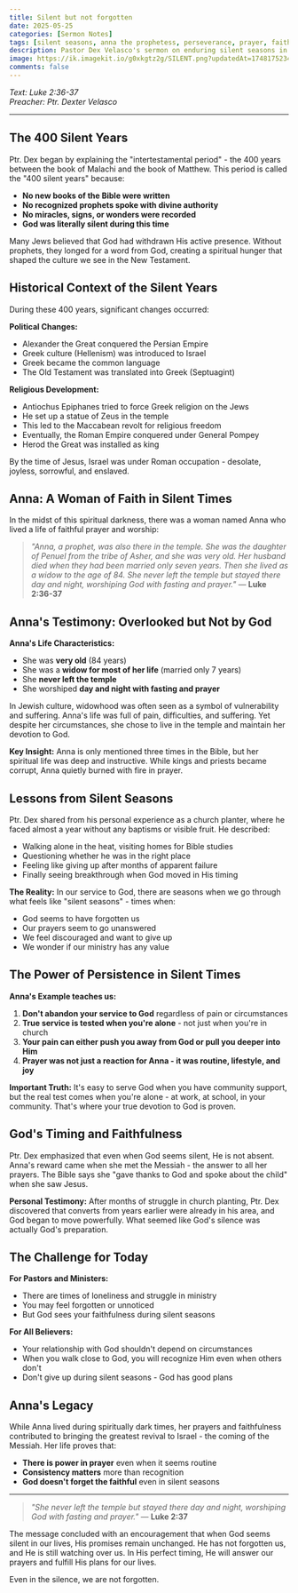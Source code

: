 ```yaml
---
title: Silent but not forgotten
date: 2025-05-25
categories: [Sermon Notes]
tags: [silent seasons, anna the prophetess, perseverance, prayer, faithfulness]
description: Pastor Dex Velasco's sermon on enduring silent seasons in our spiritual journey, using the life of Anna the prophetess as an example of faithfulness during times when God seems quiet.
image: https://ik.imagekit.io/g0xkgtz2g/SILENT.png?updatedAt=1748175234068
comments: false
---
```


_Text: Luke 2:36-37_  
_Preacher: Ptr. Dexter Velasco_

---

## The 400 Silent Years

Ptr. Dex began by explaining the "intertestamental period" - the 400 years between the book of Malachi and the book of Matthew. This period is called the "400 silent years" because:

- **No new books of the Bible were written**
- **No recognized prophets spoke with divine authority**
- **No miracles, signs, or wonders were recorded**
- **God was literally silent during this time**

Many Jews believed that God had withdrawn His active presence. Without prophets, they longed for a word from God, creating a spiritual hunger that shaped the culture we see in the New Testament.

## Historical Context of the Silent Years

During these 400 years, significant changes occurred:

**Political Changes:**

- Alexander the Great conquered the Persian Empire
- Greek culture (Hellenism) was introduced to Israel
- Greek became the common language
- The Old Testament was translated into Greek (Septuagint)

**Religious Development:**

- Antiochus Epiphanes tried to force Greek religion on the Jews
- He set up a statue of Zeus in the temple
- This led to the Maccabean revolt for religious freedom
- Eventually, the Roman Empire conquered under General Pompey
- Herod the Great was installed as king

By the time of Jesus, Israel was under Roman occupation - desolate, joyless, sorrowful, and enslaved.

## Anna: A Woman of Faith in Silent Times

In the midst of this spiritual darkness, there was a woman named Anna who lived a life of faithful prayer and worship:

> _"Anna, a prophet, was also there in the temple. She was the daughter of Penuel from the tribe of Asher, and she was very old. Her husband died when they had been married only seven years. Then she lived as a widow to the age of 84. She never left the temple but stayed there day and night, worshiping God with fasting and prayer."_ — **Luke 2:36-37**

## Anna's Testimony: Overlooked but Not by God

**Anna's Life Characteristics:**

- She was **very old** (84 years)
- She was a **widow for most of her life** (married only 7 years)
- She **never left the temple**
- She worshiped **day and night with fasting and prayer**

In Jewish culture, widowhood was often seen as a symbol of vulnerability and suffering. Anna's life was full of pain, difficulties, and suffering. Yet despite her circumstances, she chose to live in the temple and maintain her devotion to God.

**Key Insight:** Anna is only mentioned three times in the Bible, but her spiritual life was deep and instructive. While kings and priests became corrupt, Anna quietly burned with fire in prayer.

## Lessons from Silent Seasons

Ptr. Dex shared from his personal experience as a church planter, where he faced almost a year without any baptisms or visible fruit. He described:

- Walking alone in the heat, visiting homes for Bible studies
- Questioning whether he was in the right place
- Feeling like giving up after months of apparent failure
- Finally seeing breakthrough when God moved in His timing

**The Reality:** In our service to God, there are seasons when we go through what feels like "silent seasons" - times when:

- God seems to have forgotten us
- Our prayers seem to go unanswered
- We feel discouraged and want to give up
- We wonder if our ministry has any value

## The Power of Persistence in Silent Times

**Anna's Example teaches us:**

1. **Don't abandon your service to God** regardless of pain or circumstances
2. **True service is tested when you're alone** - not just when you're in church
3. **Your pain can either push you away from God or pull you deeper into Him**
4. **Prayer was not just a reaction for Anna - it was routine, lifestyle, and joy**

**Important Truth:** It's easy to serve God when you have community support, but the real test comes when you're alone - at work, at school, in your community. That's where your true devotion to God is proven.

## God's Timing and Faithfulness

Ptr. Dex emphasized that even when God seems silent, He is not absent. Anna's reward came when she met the Messiah - the answer to all her prayers. The Bible says she "gave thanks to God and spoke about the child" when she saw Jesus.

**Personal Testimony:** After months of struggle in church planting, Ptr. Dex discovered that converts from years earlier were already in his area, and God began to move powerfully. What seemed like God's silence was actually God's preparation.

## The Challenge for Today

**For Pastors and Ministers:**

- There are times of loneliness and struggle in ministry
- You may feel forgotten or unnoticed
- But God sees your faithfulness during silent seasons

**For All Believers:**

- Your relationship with God shouldn't depend on circumstances
- When you walk close to God, you will recognize Him even when others don't
- Don't give up during silent seasons - God has good plans

## Anna's Legacy

While Anna lived during spiritually dark times, her prayers and faithfulness contributed to bringing the greatest revival to Israel - the coming of the Messiah. Her life proves that:

- **There is power in prayer** even when it seems routine
- **Consistency matters** more than recognition
- **God doesn't forget the faithful** even in silent seasons

---

> _"She never left the temple but stayed there day and night, worshiping God with fasting and prayer."_ — **Luke 2:37**

The message concluded with an encouragement that when God seems silent in our lives, His promises remain unchanged. He has not forgotten us, and He is still watching over us. In His perfect timing, He will answer our prayers and fulfill His plans for our lives.

Even in the silence, we are not forgotten.
